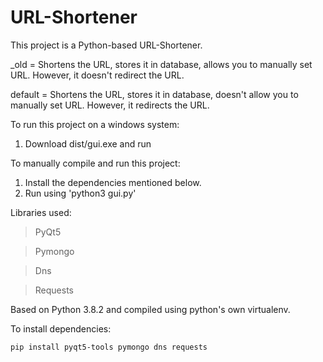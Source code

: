# URL-Shortener

This project is a Python-based URL-Shortener. 

_old = Shortens the URL, stores it in database, allows you to manually set URL. However, it doesn't redirect the URL.

default = Shortens the URL, stores it in database, doesn't allow you to manually set URL. However, it redirects the URL.

To run this project on a windows system:
1. Download dist/gui.exe and run

To manually compile and run this project:
1. Install the dependencies mentioned below.
2. Run using 'python3 gui.py'

Libraries used:
>PyQt5

>Pymongo

>Dns

>Requests

Based on Python 3.8.2 and compiled using python's own virtualenv.

To install dependencies:

~~~
pip install pyqt5-tools pymongo dns requests
~~~